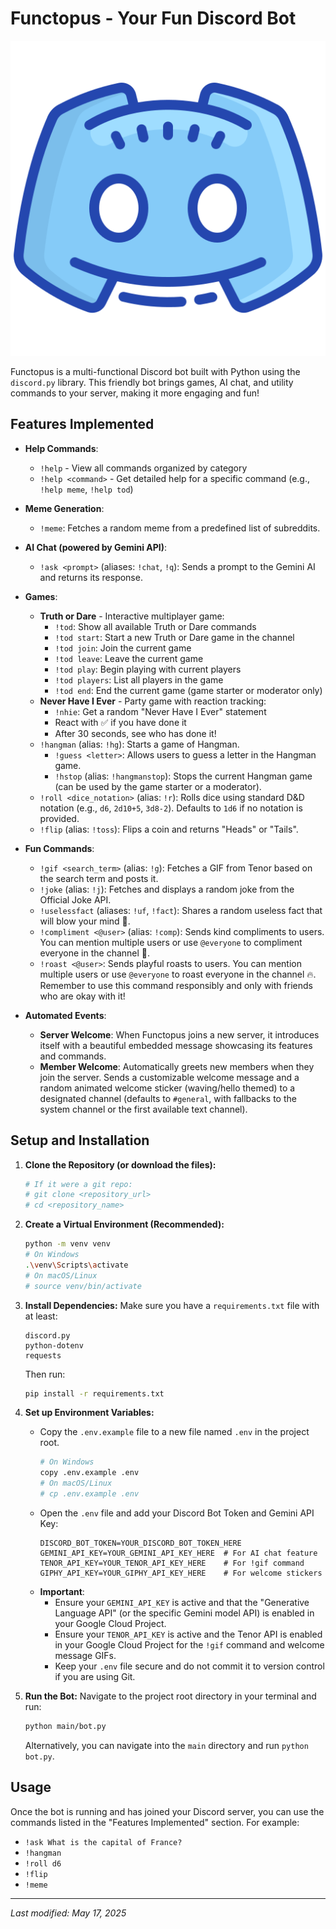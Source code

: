 # Functopus - Your Fun Discord Bot

![Bot Icon](media/Functopus%20Icon.png)

Functopus is a multi-functional Discord bot built with Python using the `discord.py` library. This friendly bot brings games, AI chat, and utility commands to your server, making it more engaging and fun!

## Features Implemented

*   **Help Commands**:
    *   `!help` - View all commands organized by category
    *   `!help <command>` - Get detailed help for a specific command (e.g., `!help meme`, `!help tod`)

*   **Meme Generation**: 
    *   `!meme`: Fetches a random meme from a predefined list of subreddits.

*   **AI Chat (powered by Gemini API)**:
    *   `!ask <prompt>` (aliases: `!chat`, `!q`): Sends a prompt to the Gemini AI and returns its response.

*   **Games**:
    *   **Truth or Dare** - Interactive multiplayer game:
        *   `!tod`: Show all available Truth or Dare commands
        *   `!tod start`: Start a new Truth or Dare game in the channel
        *   `!tod join`: Join the current game
        *   `!tod leave`: Leave the current game
        *   `!tod play`: Begin playing with current players
        *   `!tod players`: List all players in the game
        *   `!tod end`: End the current game (game starter or moderator only)
    *   **Never Have I Ever** - Party game with reaction tracking:
        *   `!nhie`: Get a random "Never Have I Ever" statement
        *   React with ✅ if you have done it
        *   After 30 seconds, see who has done it!
    *   `!hangman` (alias: `!hg`): Starts a game of Hangman.
        *   `!guess <letter>`: Allows users to guess a letter in the Hangman game.
        *   `!hstop` (alias: `!hangmanstop`): Stops the current Hangman game (can be used by the game starter or a moderator).
    *   `!roll <dice_notation>` (alias: `!r`): Rolls dice using standard D&D notation (e.g., `d6`, `2d10+5`, `3d8-2`). Defaults to `1d6` if no notation is provided.
    *   `!flip` (alias: `!toss`): Flips a coin and returns "Heads" or "Tails".

*   **Fun Commands**:
    *   `!gif <search_term>` (alias: `!g`): Fetches a GIF from Tenor based on the search term and posts it.
    *   `!joke` (alias: `!j`): Fetches and displays a random joke from the Official Joke API.
    *   `!uselessfact` (aliases: `!uf`, `!fact`): Shares a random useless fact that will blow your mind 🤯.
    *   `!compliment <@user>` (alias: `!comp`): Sends kind compliments to users. You can mention multiple users or use `@everyone` to compliment everyone in the channel 🌸.
    *   `!roast <@user>`: Sends playful roasts to users. You can mention multiple users or use `@everyone` to roast everyone in the channel 🔥. Remember to use this command responsibly and only with friends who are okay with it!

*   **Automated Events**:
    *   **Server Welcome**: When Functopus joins a new server, it introduces itself with a beautiful embedded message showcasing its features and commands.
    *   **Member Welcome**: Automatically greets new members when they join the server. Sends a customizable welcome message and a random animated welcome sticker (waving/hello themed) to a designated channel (defaults to `#general`, with fallbacks to the system channel or the first available text channel).

## Setup and Installation

1.  **Clone the Repository (or download the files):**
    ```bash
    # If it were a git repo:
    # git clone <repository_url>
    # cd <repository_name>
    ```

2.  **Create a Virtual Environment (Recommended):**
    ```bash
    python -m venv venv
    # On Windows
    .\venv\Scripts\activate
    # On macOS/Linux
    # source venv/bin/activate
    ```

3.  **Install Dependencies:**
    Make sure you have a `requirements.txt` file with at least:
    ```
    discord.py
    python-dotenv
    requests
    ```
    Then run:
    ```bash
    pip install -r requirements.txt
    ```

4.  **Set up Environment Variables:**
    *   Copy the `.env.example` file to a new file named `.env` in the project root.
        ```bash
        # On Windows
        copy .env.example .env
        # On macOS/Linux
        # cp .env.example .env
        ```
    *   Open the `.env` file and add your Discord Bot Token and Gemini API Key:
        ```
        DISCORD_BOT_TOKEN=YOUR_DISCORD_BOT_TOKEN_HERE
        GEMINI_API_KEY=YOUR_GEMINI_API_KEY_HERE  # For AI chat feature
        TENOR_API_KEY=YOUR_TENOR_API_KEY_HERE    # For !gif command
        GIPHY_API_KEY=YOUR_GIPHY_API_KEY_HERE    # For welcome stickers
        ```
    *   **Important**: 
        *   Ensure your `GEMINI_API_KEY` is active and that the "Generative Language API" (or the specific Gemini model API) is enabled in your Google Cloud Project.
        *   Ensure your `TENOR_API_KEY` is active and the Tenor API is enabled in your Google Cloud Project for the `!gif` command and welcome message GIFs.
        *   Keep your `.env` file secure and do not commit it to version control if you are using Git.

5.  **Run the Bot:**
    Navigate to the project root directory in your terminal and run:
    ```bash
    python main/bot.py
    ```
    Alternatively, you can navigate into the `main` directory and run `python bot.py`.

## Usage

Once the bot is running and has joined your Discord server, you can use the commands listed in the "Features Implemented" section. For example:
*   `!ask What is the capital of France?`
*   `!hangman`
*   `!roll d6`
*   `!flip`
*   `!meme`

---

*Last modified: May 17, 2025*
